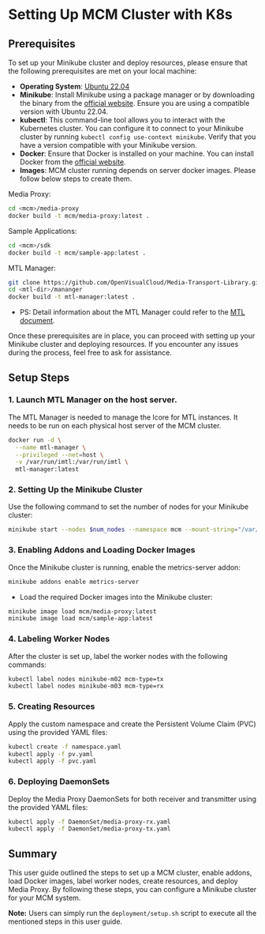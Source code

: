 # Setting Up MCM Cluster with K8s

## Prerequisites
To set up your Minikube cluster and deploy resources, please ensure that the following prerequisites are met on your local machine:

- **Operating System**: [Ubuntu 22.04](https://releases.ubuntu.com/22.04/)
- **Minikube**: Install Minikube using a package manager or by downloading the binary from the [official website](https://minikube.sigs.k8s.io/docs/start/). Ensure you are using a compatible version with Ubuntu 22.04.
- **kubectl**: This command-line tool allows you to interact with the Kubernetes cluster. You can configure it to connect to your Minikube cluster by running `kubectl config use-context minikube`. Verify that you have a version compatible with your Minikube version.
- **Docker**: Ensure that Docker is installed on your machine. You can install Docker from the [official website](https://docs.docker.com/get-docker/).
- **Images**: MCM cluster running depends on server docker images. Please follow below steps to create them.

Media Proxy:
```bash
cd <mcm>/media-proxy
docker build -t mcm/media-proxy:latest .
```

Sample Applications:
```bash
cd <mcm>/sdk
docker build -t mcm/sample-app:latest .
```

MTL Manager:
```bash
git clone https://github.com/OpenVisualCloud/Media-Transport-Library.git <mtl-dir>
cd <mtl-dir>/mananger
docker build -t mtl-manager:latest .
```

- PS: Detail information about the MTL Manager could refer to the [MTL document](https://github.com/OpenVisualCloud/Media-Transport-Library/tree/main/manager).

Once these prerequisites are in place, you can proceed with setting up your Minikube cluster and deploying resources. If you encounter any issues during the process, feel free to ask for assistance.

## Setup Steps

### 1. Launch MTL Manager on the host server.
The MTL Manager is needed to manage the lcore for MTL instances. It needs to be run on each physical host server of the MCM cluster.
```bash
docker run -d \
  --name mtl-manager \
  --privileged --net=host \
  -v /var/run/imtl:/var/run/imtl \
  mtl-manager:latest
```

### 2. Setting Up the Minikube Cluster
Use the following command to set the number of nodes for your Minikube cluster:
```bash
minikube start --nodes $num_nodes --namespace mcm --mount-string="/var/run/imtl:/var/run/imtl" --mount
```

### 3. Enabling Addons and Loading Docker Images
Once the Minikube cluster is running, enable the metrics-server addon:
```bash
minikube addons enable metrics-server
```

- Load the required Docker images into the Minikube cluster:
```bash
minikube image load mcm/media-proxy:latest
minikube image load mcm/sample-app:latest
```


### 4. Labeling Worker Nodes
After the cluster is set up, label the worker nodes with the following commands:
```bash
kubectl label nodes minikube-m02 mcm-type=tx
kubectl label nodes minikube-m03 mcm-type=rx
```

### 5. Creating Resources
Apply the custom namespace and create the Persistent Volume Claim (PVC) using the provided YAML files:
```bash
kubectl create -f namespace.yaml
kubectl apply -f pv.yaml
kubectl apply -f pvc.yaml
```

### 6. Deploying DaemonSets
Deploy the Media Proxy DaemonSets for both receiver and transmitter using the provided YAML files:
```bash
kubectl apply -f DaemonSet/media-proxy-rx.yaml
kubectl apply -f DaemonSet/media-proxy-tx.yaml
```

## Summary
This user guide outlined the steps to set up a MCM cluster, enable addons, load Docker images, label worker nodes, create resources, and deploy Media Proxy. By following these steps, you can configure a Minikube cluster for your MCM system.

**Note:** Users can simply run the `deployment/setup.sh` script to execute all the mentioned steps in this user guide.
